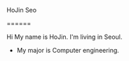 HoJin Seo

======

Hi My name is HoJin. I'm living in Seoul.

 * My major is Computer engineering.

